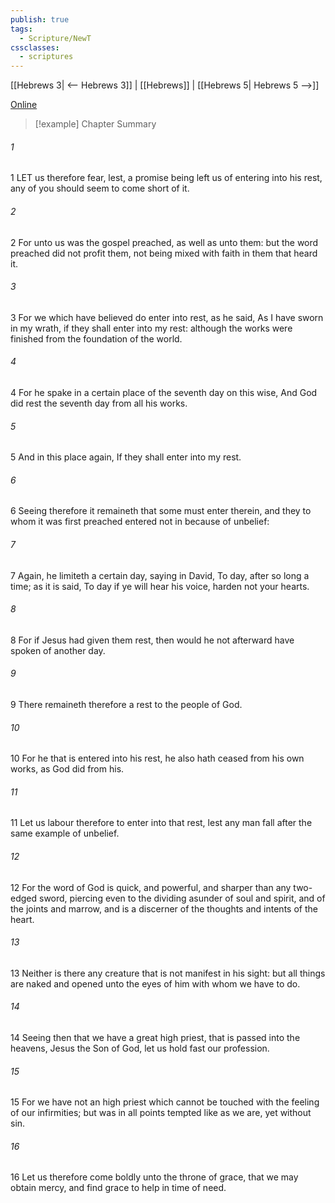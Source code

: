 ```yaml
---
publish: true
tags:
  - Scripture/NewT
cssclasses:
  - scriptures
---
```

[[Hebrews 3| <-- Hebrews 3]] | [[Hebrews]] | [[Hebrews 5| Hebrews 5 -->]]

[Online](https://churchofjesuschrist.org/study/scriptures/nt/heb/4?lang=eng)

>[!example] Chapter Summary
>
###### 1
1 LET us therefore fear, lest, a promise being left us of entering into his rest, any of you should seem to come short of it.
###### 2
2 For unto us was the gospel preached, as well as unto them: but the word preached did not profit them, not being mixed with faith in them that heard it.
###### 3
3 For we which have believed do enter into rest, as he said, As I have sworn in my wrath, if they shall enter into my rest: although the works were finished from the foundation of the world.
###### 4
4 For he spake in a certain place of the seventh day on this wise, And God did rest the seventh day from all his works.
###### 5
5 And in this place again, If they shall enter into my rest.
###### 6
6 Seeing therefore it remaineth that some must enter therein, and they to whom it was first preached entered not in because of unbelief:
###### 7
7 Again, he limiteth a certain day, saying in David, To day, after so long a time; as it is said, To day if ye will hear his voice, harden not your hearts.
###### 8
8 For if Jesus had given them rest, then would he not afterward have spoken of another day.
###### 9
9 There remaineth therefore a rest to the people of God.
###### 10
10 For he that is entered into his rest, he also hath ceased from his own works, as God did from his.
###### 11
11 Let us labour therefore to enter into that rest, lest any man fall after the same example of unbelief.
###### 12
12 For the word of God is quick, and powerful, and sharper than any two-edged sword, piercing even to the dividing asunder of soul and spirit, and of the joints and marrow, and is a discerner of the thoughts and intents of the heart.
###### 13
13 Neither is there any creature that is not manifest in his sight: but all things are naked and opened unto the eyes of him with whom we have to do.
###### 14
14 Seeing then that we have a great high priest, that is passed into the heavens, Jesus the Son of God, let us hold fast our profession.
###### 15
15 For we have not an high priest which cannot be touched with the feeling of our infirmities; but was in all points tempted like as we are, yet without sin.
###### 16
16 Let us therefore come boldly unto the throne of grace, that we may obtain mercy, and find grace to help in time of need.



